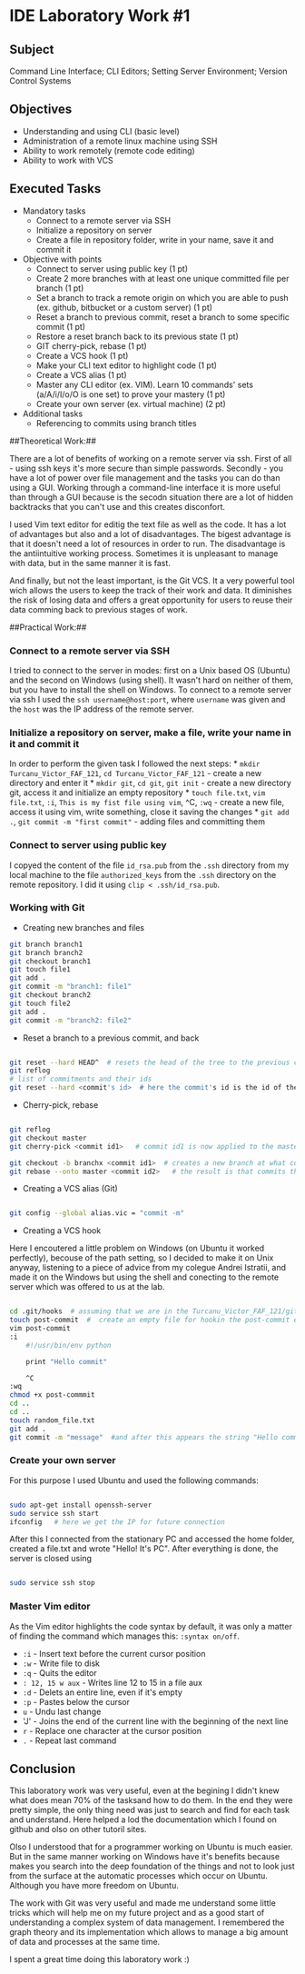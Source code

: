 IDE Laboratory Work #1 
===========================

Subject
-------------------------

Command Line Interface; CLI Editors; Setting Server Environment; Version Control Systems

Objectives
--------------------------

* Understanding and using CLI (basic level)
* Administration of a remote linux machine using SSH
* Ability to work remotely (remote code editing)
* Ability to work with VCS

Executed Tasks
------------------

* Mandatory tasks
	- Connect to a remote server via SSH
	- Initialize a repository on server
	- Create a file in repository folder, write in your name, save it and commit it
* Objective with points
	- Connect to server using public key (1 pt)
	- Create 2 more branches with at least one unique committed file per branch (1 pt)
	- Set a branch to track a remote origin on which you are able to push (ex. github, bitbucket or a custom server) (1 pt)
	- Reset a branch to previous commit, reset a branch to some specific commit (1 pt)
	- Restore a reset branch back to its previous state (1 pt)
	- GIT cherry-pick, rebase (1 pt)
	- Create a VCS hook (1 pt)
	- Make your CLI text editor to highlight code (1 pt)
	- Create a VCS alias (1 pt)
	- Master any CLI editor (ex. VIM). Learn 10 commands' sets (a/A/i/I/o/O is one set) to prove your mastery (1 pt)
	- Create your own server (ex. virtual machine) (2 pt)
* Additional tasks
	- Referencing to commits using branch titles


##Theoretical Work:##

There are a lot of benefits of working on a remote server via ssh. First of all - using ssh keys it's more secure than simple passwords. Secondly - you have a lot of power over file management and the tasks you can do than using a GUI. Working through a command-line interface it is more useful than through a GUI because is the secodn situation there are a lot of hidden backtracks that you can't use and this creates disconfort. 

I used Vim text editor for editig the text file as well as the code. It has a lot of advantages but also and a lot of disadvantages. The bigest advantage is that it doesn't need a lot of resources in order to run. The disadvantage is the antiintuitive working process. Sometimes it is unpleasant to manage with data, but in the same manner it is fast.

And finally, but not the least important, is the Git VCS. It a very powerful tool wich allows the users to keep the track of their work and data. It diminishes the risk of losing data and offers a great opportunity for users to reuse their data comming back to previous stages of work.


##Practical Work:##

### Connect to a remote server via SSH ###

I tried to connect to the server in modes: first on a Unix based OS (Ubuntu) and the second on Windows (using shell). It wasn't hard on neither of them, but you have to install the shell on Windows. To connect to a remote server via ssh I used the `ssh username@host:port`, where `username` was given and the `host` was the IP address of the remote server.

### Initialize a repository on server, make a file, write your name in it and commit it ###

In order to perform the given task I followed the next steps:
	* `mkdir Turcanu_Victor_FAF_121`, `cd Turcanu_Victor_FAF_121` - create a new directory and enter it
	* `mkdir git`, `cd git`, `git init` - create a new directory git, access it and initialize an empty repository
	* `touch file.txt`, `vim file.txt`, `:i`, `This is my fist file using vim`, ^C, `:wq` - create a new file, access it using vim, write something, close it saving the changes
	* `git add .`, `git commit -m "first commit"` - adding files and committing them

### Connect to server using public key ###
 I copyed the content of the file `id_rsa.pub` from the `.ssh` directory from my local machine to the file `authorized_keys` from the `.ssh` directory on the remote repository. I did it using `clip < .ssh/id_rsa.pub`.


 ### Working with Git ###

 * Creating new branches and files

``` sh
git branch branch1
git branch branch2
git checkout branch1
git touch file1
git add .
git commit -m "branch1: file1"
git checkout branch2
git touch file2
git add .
git commit -m "branch2: file2"

```

* Reset a branch to a previous commit, and back

``` sh

git reset --hard HEAD^ 	# resets the head of the tree to the previous commitment
git reflog
# list of commitments and their ids
git reset --hard <commit's id>	# here the commit's id is the id of the one before last commit

```
* Cherry-pick, rebase

``` sh

git reflog
git checkout master
git cherry-pick <commit id1>   # commit id1 is now applied to the master branch and commited (as a new commit) in master

git checkout -b branchx <commit id1>  # creates a new branch at what commit id1
git rebase --onto master <commit id2>   # the result is that commits through id1 to id2 are applied to master

```

* Creating a VCS alias (Git)

``` sh

git config --global alias.vic = "commit -m"

``` 

* Creating a VCS hook 

Here I encoutered a little problem on Windows (on Ubuntu it worked perfectly), becouse of the path setting, so I decided to make it on Unix anyway, listening to a piece of advice from my colegue Andrei Istratii, and made it on the Windows but using the shell and conecting to the remote server which was offered to us at the lab. 

``` sh

cd .git/hooks  # assuming that we are in the Turcanu_Victor_FAF_121/git directory
touch post-commit  #  create an empty file for hookin the post-commit event
vim post-commit  
:i
	#!/usr/bin/env python 

	print "Hello commit"

	^C
:wq
chmod +x post-commmit
cd ..
cd ..
touch random_file.txt
git add .
git commit -m "message"  #and after this appears the string "Hello commit"

```

### Create your own server ###

For this purpose I used Ubuntu and used the following commands:

``` sh

sudo apt-get install openssh-server 
sudo service ssh start
ifconfig   # here we get the IP for future connection

```

After this I connected from the stationary PC and accessed the home folder, created a file.txt and wrote "Hello! It's PC". After everything is done, the server is closed using

``` sh

sudo service ssh stop

```

### Master Vim editor ###

As the Vim editor highlights the code syntax by default, it was only a matter of finding the command which manages this: `:syntax on/off`.

- `:i` - Insert text before the current cursor position
- `:w` - Write file to disk
- `:q` - Quits the editor
- `: 12, 15 w aux` - Writes line 12 to 15 in  a file aux
- `:d` - Delets an entire line, even if it's empty
- `:p` - Pastes below the cursor
- `u` - Undu last change
- 'J' - Joins the end of the current line with the beginning of the next line
- `r` - Replace one character at the cursor position
- `.` - Repeat last command


Conclusion
---------------------

This laboratory work was very useful, even at the begining I didn't knew what does mean 70% of the tasksand how to do them. In the end they were pretty simple, the only thing need was just to search and find for each task and understand. Here helped a lod the documentation which I found on github and olso on other tutoril sites. 

Olso I understood that for a programmer working on Ubuntu is much easier. But in the same manner working on Windows have it's benefits because makes you search into the deep foundation of the things and not to look just from the surface at the automatic processes which occur on Ubuntu. Although you have more freedom on Ubuntu. 

The work with Git was very useful and made me understand some little tricks which will help me on my future project and as a good start of understanding a complex system of data management. I remembered the graph theory and its implementation which allows to manage a big amount of data and processes at the same time. 

I spent a great time doing this laboratory work :)